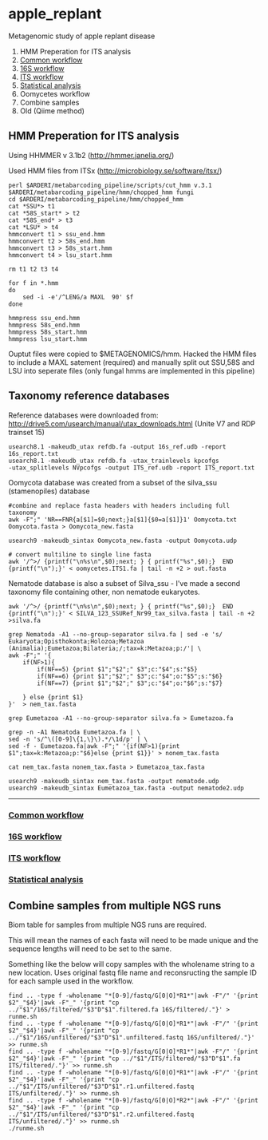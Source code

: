 # apple_replant
Metagenomic study of apple replant disease  
 1. HMM Preperation for ITS analysis  
 2. [Common workflow](../master/Common%20workflow.md)
 6. [16S workflow](../master/16S%20%20workflow.md)
 18. [ITS workflow](../master//ITS%20workflow.md)
 19. [Statistical analysis](../master/statistical%20analysis.md)
 35. Oomycetes workflow
 36. Combine samples
 37. Old (Qiime method)


## HMM Preperation for ITS analysis
Using HHMMER v 3.1b2 (http://hmmer.janelia.org/)

Used HMM files from ITSx (http://microbiology.se/software/itsx/)

```shell
perl $ARDERI/metabarcoding_pipeline/scripts/cut_hmm v.3.1 $ARDERI/metabarcoding_pipeline/hmm/chopped_hmm fungi
cd $ARDERI/metabarcoding_pipeline/hmm/chopped_hmm
cat *SSU*> t1
cat *58S_start* > t2
cat *58S_end* > t3
cat *LSU* > t4
hmmconvert t1 > ssu_end.hmm
hmmconvert t2 > 58s_end.hmm
hmmconvert t3 > 58s_start.hmm
hmmconvert t4 > lsu_start.hmm

rm t1 t2 t3 t4

for f in *.hmm
do
	sed -i -e'/^LENG/a MAXL  90' $f
done

hmmpress ssu_end.hmm
hmmpress 58s_end.hmm
hmmpress 58s_start.hmm
hmmpress lsu_start.hmm
```
Ouptut files were copied to $METAGENOMICS/hmm. Hacked the HMM files to include a MAXL satement (required) and manually split out SSU,58S and LSU into seperate files (only fungal hmms are implemented in this pipeline)

## Taxonomy reference databases
Reference databases were downloaded from:
http://drive5.com/usearch/manual/utax_downloads.html
(Unite V7 and RDP trainset 15)
```shell
usearch8.1 -makeudb_utax refdb.fa -output 16s_ref.udb -report 16s_report.txt
usearch8.1 -makeudb_utax refdb.fa -utax_trainlevels kpcofgs ‑utax_splitlevels NVpcofgs -output ITS_ref.udb -report ITS_report.txt
```

Oomycota database was created from a subset of the silva_ssu (stamenopiles) database
```shell
#combine and replace fasta headers with headers including full taxonomy
awk -F";" 'NR==FNR{a[$1]=$0;next;}a[$1]{$0=a[$1]}1' Oomycota.txt Oomycota.fasta > Oomycota_new.fasta

usearch9 -makeudb_sintax Oomycota_new.fasta -output Oomycota.udp

# convert multiline to single line fasta
awk '/^>/ {printf("\n%s\n",$0);next; } { printf("%s",$0);}  END {printf("\n");}' < oomycetes.ITS1.fa | tail -n +2 > out.fasta

```
Nematode database is also a subset of Silva_ssu - I've made a second taxonomy file containing other, non nematode eukaryotes.
```shell
awk '/^>/ {printf("\n%s\n",$0);next; } { printf("%s",$0);}  END {printf("\n");}' < SILVA_123_SSURef_Nr99_tax_silva.fasta | tail -n +2 >silva.fa

grep Nematoda -A1 --no-group-separator silva.fa | sed -e 's/ Eukaryota;Opisthokonta;Holozoa;Metazoa (Animalia);Eumetazoa;Bilateria;/;tax=k:Metazoa;p:/'| \
awk -F";" '{
	if(NF>1){
		if(NF==5) {print $1";"$2";" $3";c:"$4";s:"$5}
		if(NF==6) {print $1";"$2";" $3";c:"$4";o:"$5";s:"$6}
		if(NF==7) {print $1";"$2";" $3";c:"$4";o:"$6";s:"$7}
		
	} else {print $1}
}'  > nem_tax.fasta

grep Eumetazoa -A1 --no-group-separator silva.fa > Eumetazoa.fa

grep -n -A1 Nematoda Eumetazoa.fa | \
sed -n 's/^\([0-9]\{1,\}\).*/\1d/p' | \
sed -f - Eumetazoa.fa|awk -F";" '{if(NF>1){print $1";tax=k:Metazoa;p:"$6}else {print $1}}' > nonem_tax.fasta

cat nem_tax.fasta nonem_tax.fasta > Eumetazoa_tax.fasta

usearch9 -makeudb_sintax nem_tax.fasta -output nematode.udp
usearch9 -makeudb_sintax Eumetazoa_tax.fasta -output nematode2.udp
```

___
### [Common workflow](../master/Common%20workflow.md)
### [16S workflow](../master/16S%20%20workflow.md)
### [ITS workflow](../master//ITS%20workflow.md)
### [Statistical analysis](../master/statistical%20analysis.md)

## Combine samples from multiple NGS runs

Biom table for samples from multiple NGS runs are required.

This will mean the names of each fasta will need to be made unique and the sequence lengths will need to be set to the same.

Something like the below will copy samples with the wholename string to a new location. Uses original fastq file name and reconsructing the sample ID for each sample used in the workflow.
```shell
find .. -type f -wholename "*[0-9]/fastq/G[0|O]*R1*"|awk -F"/" '{print $2"_"$4}'|awk -F"_" '{print "cp ../"$1"/16S/filtered/"$3"D"$1".filtered.fa 16S/filtered/."}' > runme.sh
find .. -type f -wholename "*[0-9]/fastq/G[0|O]*R1*"|awk -F"/" '{print $2"_"$4}'|awk -F"_" '{print "cp ../"$1"/16S/unfiltered/"$3"D"$1".unfiltered.fastq 16S/unfiltered/."}' >> runme.sh
find .. -type f -wholename "*[0-9]/fastq/G[0|O]*R1*"|awk -F"/" '{print $2"_"$4}'|awk -F"_" '{print "cp ../"$1"/ITS/filtered/"$3"D"$1".fa ITS/filtered/."}' >> runme.sh
find .. -type f -wholename "*[0-9]/fastq/G[0|O]*R1*"|awk -F"/" '{print $2"_"$4}'|awk -F"_" '{print "cp ../"$1"/ITS/unfiltered/"$3"D"$1".r1.unfiltered.fastq ITS/unfiltered/."}' >> runme.sh
find .. -type f -wholename "*[0-9]/fastq/G[0|O]*R2*"|awk -F"/" '{print $2"_"$4}'|awk -F"_" '{print "cp ../"$1"/ITS/unfiltered/"$3"D"$1".r2.unfiltered.fastq ITS/unfiltered/."}' >> runme.sh
./runme.sh
```


